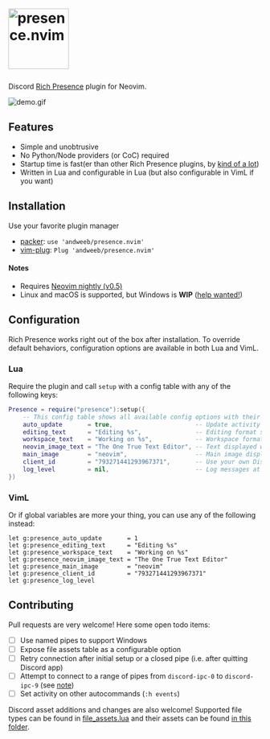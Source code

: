 <img src="https://gist.githubusercontent.com/andweeb/df3216345530234289b87cf5080c2c60/raw/8de399cfed82c137f793e9f580027b5246bc4379/presence.nvim.png" height="120" alt="presence.nvim">&#x200B;
===

Discord [Rich Presence](https://discord.com/rich-presence) plugin for Neovim.

<img src="https://gist.githubusercontent.com/andweeb/df3216345530234289b87cf5080c2c60/raw/4b07351547ae9a6bfdcbc1f915889b90a5349242/presence-demo.gif" alt="demo.gif">

## Features
* Simple and unobtrusive
* No Python/Node providers (or CoC) required
* Startup time is fast(er than other Rich Presence plugins, by [kind of a lot](https://github.com/andweeb/presence.nvim/wiki/Plugin-Comparisons))
* Written in Lua and configurable in Lua (but also configurable in VimL if you want)

## Installation
Use your favorite plugin manager
* [packer](https://github.com/wbthomason/packer.nvim): `use 'andweeb/presence.nvim'`
* [vim-plug](https://github.com/junegunn/vim-plug): `Plug 'andweeb/presence.nvim'`

#### Notes
* Requires [Neovim nightly (v0.5)](https://github.com/neovim/neovim/releases/tag/nightly)
* Linux and macOS is supported, but Windows is **WIP** ([help wanted!](#contributing))

## Configuration
Rich Presence works right out of the box after installation. To override default behaviors, configuration options are available in both Lua and VimL.

### Lua
Require the plugin and call `setup` with a config table with any of the following keys:

```lua
Presence = require("presence"):setup({
    -- This config table shows all available config options with their default values
    auto_update       = true,                       -- Update activity based on autocmd events (if `false`, map or manually execute `:lua Presence:update()`)
    editing_text      = "Editing %s",               -- Editing format string (either string or function(filename, path): string)
    workspace_text    = "Working on %s",            -- Workspace format string (either string or function(project_name, path): string)
    neovim_image_text = "The One True Text Editor", -- Text displayed when hovered over the Neovim image
    main_image        = "neovim",                   -- Main image display (either "neovim" or "file")
    client_id         = "793271441293967371",       -- Use your own Discord application client id (not recommended)
    log_level         = nil,                        -- Log messages at or above this level (one of the following: "debug", "info", "warn", "error")
})
```

### VimL
Or if global variables are more your thing, you can use any of the following instead:
```viml
let g:presence_auto_update       = 1
let g:presence_editing_text      = "Editing %s"
let g:presence_workspace_text    = "Working on %s"
let g:presence_neovim_image_text = "The One True Text Editor"
let g:presence_main_image        = "neovim"
let g:presence_client_id         = "793271441293967371"
let g:presence_log_level
```

## Contributing
Pull requests are very welcome! Here some open todo items:
- [ ] Use named pipes to support Windows
- [ ] Expose file assets table as a configurable option
- [ ] Retry connection after initial setup or a closed pipe (i.e. after quitting Discord app)
- [ ] Attempt to connect to a range of pipes from `discord-ipc-0` to `discord-ipc-9` (see [note](https://github.com/discord/discord-rpc/blob/master/documentation/hard-mode.md#notes))
- [ ] Set activity on other autocommands (`:h events`)

Discord asset additions and changes are also welcome! Supported file types can be found in [file_assets.lua](lua/presence/file_assets.lua) and their assets can be found [in this folder](https://www.dropbox.com/sh/j8913f0gav3toeh/AADxjn0NuTprGFtv3Il1Pqz-a?dl=0).
